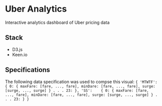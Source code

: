 # Uber Analytics #
Interactive analytics dashboard of Uber pricing data

## Stack ##
- D3.js
- Keen.io

## Specifications ##
The following data specification was used to compse this visual:
``
{ 'MTWTF': { 0: { maxFare: [fare, ..., fare],
                  minDare: [fare, ..., fare],
                  surge: [surge, ..., surge]
                 }
             .
             .
             .
             23:
           },
  'SS':    { 0: { maxFare: [fare, ..., fare],
                  minDare: [fare, ..., fare],
                  surge: [surge, ..., surge]
                 }
             .
             .
             .
             23:
           }
}
``
